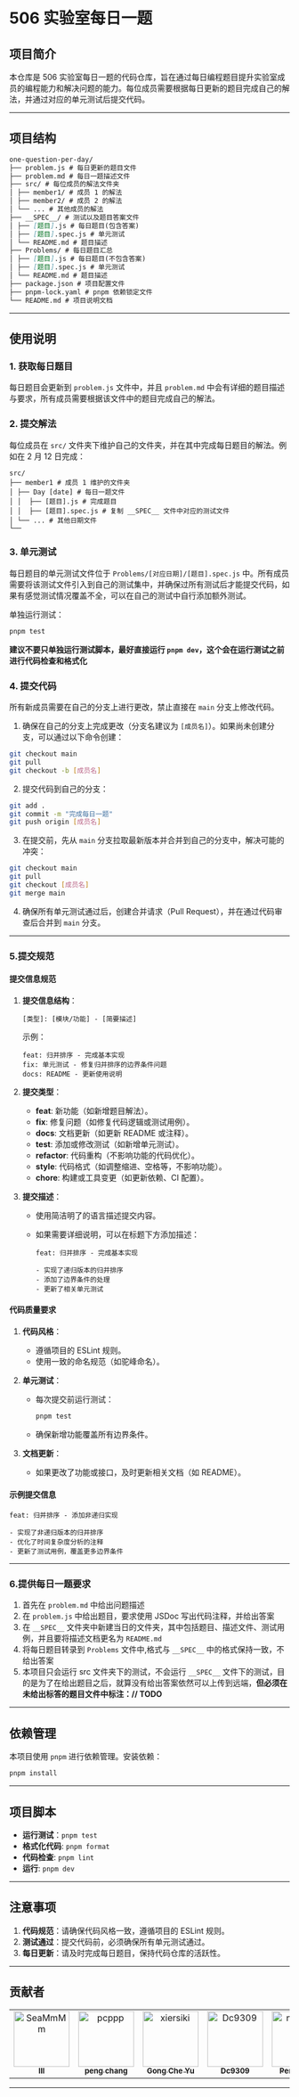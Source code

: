 # 506 实验室每日一题

## 项目简介

本仓库是 506 实验室每日一题的代码仓库，旨在通过每日编程题目提升实验室成员的编程能力和解决问题的能力。每位成员需要根据每日更新的题目完成自己的解法，并通过对应的单元测试后提交代码。

---

## 项目结构

```markdown
one-question-per-day/
├── problem.js # 每日更新的题目文件
├── problem.md # 每日一题描述文件
├── src/ # 每位成员的解法文件夹
│ ├── member1/ # 成员 1 的解法
│ ├── member2/ # 成员 2 的解法
│ └── ... # 其他成员的解法
├── __SPEC__/ # 测试以及题目答案文件
│ ├── [题目].js # 每日题目(包含答案)
│ ├── [题目].spec.js # 单元测试
│ └── README.md # 题目描述
├── Problems/ # 每日题目汇总
│ ├── [题目].js # 每日题目(不包含答案)
│ ├── [题目].spec.js # 单元测试
│ └── README.md # 题目描述
├── package.json # 项目配置文件
├── pnpm-lock.yaml # pnpm 依赖锁定文件
└── README.md # 项目说明文档
```

---

## 使用说明

### 1. 获取每日题目

每日题目会更新到 `problem.js` 文件中，并且 `problem.md` 中会有详细的题目描述与要求，所有成员需要根据该文件中的题目完成自己的解法。

### 2. 提交解法

每位成员在 `src/` 文件夹下维护自己的文件夹，并在其中完成每日题目的解法。例如在 2 月 12 日完成：

```
src/
├── member1 # 成员 1 维护的文件夹
│ ├── Day [date] # 每日一题文件
│ │  ├── [题目].js # 完成题目
│ │  ├── [题目].spec.js # 复制 __SPEC__ 文件中对应的测试文件
│ └── ... # 其他日期文件
└──
```

### 3. 单元测试

每日题目的单元测试文件位于 `Problems/[对应日期]/[题目].spec.js` 中。所有成员需要将该测试文件引入到自己的测试集中，并确保过所有测试后才能提交代码，如果有感觉测试情况覆盖不全，可以在自己的测试中自行添加额外测试。

单独运行测试：

```bash
pnpm test
```

**建议不要只单独运行测试脚本，最好直接运行 `pnpm dev`，这个会在运行测试之前进行代码检查和格式化**

### 4. 提交代码

所有新成员需要在自己的分支上进行更改，禁止直接在 `main` 分支上修改代码。

1. 确保在自己的分支上完成更改（分支名建议为 `[成员名]`）。如果尚未创建分支，可以通过以下命令创建：

```bash
git checkout main
git pull
git checkout -b [成员名]
```

2. 提交代码到自己的分支：

```bash
git add .
git commit -m "完成每日一题"
git push origin [成员名]
```

3. 在提交前，先从 `main` 分支拉取最新版本并合并到自己的分支中，解决可能的冲突：

```bash
git checkout main
git pull
git checkout [成员名]
git merge main
```

4. 确保所有单元测试通过后，创建合并请求（Pull Request），并在通过代码审查后合并到 `main` 分支。

---

### 5.提交规范

#### 提交信息规范

1. **提交信息结构**：

   ```
   [类型]: [模块/功能] - [简要描述]
   ```

   示例：

   ```
   feat: 归并排序 - 完成基本实现
   fix: 单元测试 - 修复归并排序的边界条件问题
   docs: README - 更新使用说明
   ```

2. **提交类型**：

   - **feat**: 新功能（如新增题目解法）。
   - **fix**: 修复问题（如修复代码逻辑或测试用例）。
   - **docs**: 文档更新（如更新 README 或注释）。
   - **test**: 添加或修改测试（如新增单元测试）。
   - **refactor**: 代码重构（不影响功能的代码优化）。
   - **style**: 代码格式（如调整缩进、空格等，不影响功能）。
   - **chore**: 构建或工具变更（如更新依赖、CI 配置）。

3. **提交描述**：

   - 使用简洁明了的语言描述提交内容。
   - 如果需要详细说明，可以在标题下方添加描述：

     ```
     feat: 归并排序 - 完成基本实现

     - 实现了递归版本的归并排序
     - 添加了边界条件的处理
     - 更新了相关单元测试
     ```

#### **代码质量要求**

1. **代码风格**：

   - 遵循项目的 ESLint 规则。
   - 使用一致的命名规范（如驼峰命名）。

2. **单元测试**：

   - 每次提交前运行测试：
     ```bash
     pnpm test
     ```
   - 确保新增功能覆盖所有边界条件。

3. **文档更新**：
   - 如果更改了功能或接口，及时更新相关文档（如 README）。

#### **示例提交信息**

```plaintext
feat: 归并排序 - 添加非递归实现

- 实现了非递归版本的归并排序
- 优化了时间复杂度分析的注释
- 更新了测试用例，覆盖更多边界条件
```

---

### 6.提供每日一题要求

1. 首先在 `problem.md` 中给出问题描述
2. 在 `problem.js` 中给出题目，要求使用 JSDoc 写出代码注释，并给出答案
3. 在 `__SPEC__` 文件夹中新建当日的文件夹，其中包括题目、描述文件、测试用例，并且要将描述文档更名为 `README.md`
4. 将每日题目转录到 `Problems` 文件中,格式与 `__SPEC__` 中的格式保持一致，不给出答案
5. 本项目只会运行 src 文件夹下的测试，不会运行 `__SPEC__` 文件下的测试，目的是为了在给出题目之后，就算没有给出答案依然可以上传到远端，**但必须在未给出标答的题目文件中标注：// TODO**

---

## 依赖管理

本项目使用 `pnpm` 进行依赖管理。安装依赖：

```bash
pnpm install
```

---

## 项目脚本

- **运行测试**：`pnpm test`
- **格式化代码**: `pnpm format`
- **代码检查**: `pnpm lint`
- **运行**: `pnpm dev`

---

## 注意事项

1. **代码规范**：请确保代码风格一致，遵循项目的 ESLint 规则。
2. **测试通过**：提交代码前，必须确保所有单元测试通过。
3. **每日更新**：请及时完成每日题目，保持代码仓库的活跃性。

---

## 贡献者

<!-- readme: contributors -start -->
<table>
	<tbody>
		<tr>
            <td align="center">
                <a href="https://github.com/SeaMmMm">
                    <img src="https://avatars.githubusercontent.com/u/87215099?v=4" width="100;" alt="SeaMmMm"/>
                    <br />
                    <sub><b>lll</b></sub>
                </a>
            </td>
            <td align="center">
                <a href="https://github.com/pcppp">
                    <img src="https://avatars.githubusercontent.com/u/104177657?v=4" width="100;" alt="pcppp"/>
                    <br />
                    <sub><b>peng chang</b></sub>
                </a>
            </td>
            <td align="center">
                <a href="https://github.com/xiersiki">
                    <img src="https://avatars.githubusercontent.com/u/74220172?v=4" width="100;" alt="xiersiki"/>
                    <br />
                    <sub><b>Gong Che Yu</b></sub>
                </a>
            </td>
            <td align="center">
                <a href="https://github.com/Dc9309">
                    <img src="https://avatars.githubusercontent.com/u/103992756?v=4" width="100;" alt="Dc9309"/>
                    <br />
                    <sub><b>Dc9309</b></sub>
                </a>
            </td>
            <td align="center">
                <a href="https://github.com/notshine">
                    <img src="https://avatars.githubusercontent.com/u/105473589?v=4" width="100;" alt="notshine"/>
                    <br />
                    <sub><b>Peng Liang</b></sub>
                </a>
            </td>
            <td align="center">
                <a href="https://github.com/wang-danni">
                    <img src="https://avatars.githubusercontent.com/u/126050206?v=4" width="100;" alt="wang-danni"/>
                    <br />
                    <sub><b>wang-danni</b></sub>
                </a>
            </td>
		</tr>
	<tbody>
</table>
<!-- readme: contributors -end -->

---
